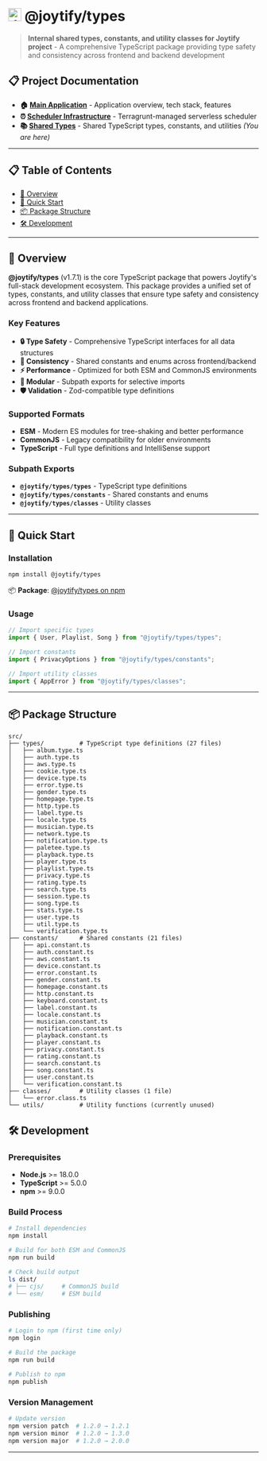 # <img src="https://mern-joytify-bucket-yj.s3.ap-northeast-1.amazonaws.com/defaults/joytify-logo.svg" alt="Joytify" width="26" height="26"> @joytify/types

> **Internal shared types, constants, and utility classes for Joytify project** - A comprehensive TypeScript package providing type safety and consistency across frontend and backend development

## 📋 Project Documentation

- **🏠 [Main Application](https://github.com/JIAN11442/joytify-app)** - Application overview, tech stack, features
- **⏰ [Scheduler Infrastructure](https://github.com/JIAN11442/joytify-app/tree/main/scheduler)** - Terragrunt-managed serverless scheduler
- **📚 [Shared Types](./README.md)** - Shared TypeScript types, constants, and utilities _(You are here)_

---

## 📋 Table of Contents

- [🎯 Overview](#-overview)
- [🚀 Quick Start](#-quick-start)
- [📦 Package Structure](#-package-structure)
- [🛠️ Development](#️-development)

---

## 🎯 Overview

**@joytify/types** (v1.7.1) is the core TypeScript package that powers Joytify's full-stack development ecosystem. This package provides a unified set of types, constants, and utility classes that ensure type safety and consistency across frontend and backend applications.

### Key Features

- **🔒 Type Safety** - Comprehensive TypeScript interfaces for all data structures
- **🔄 Consistency** - Shared constants and enums across frontend/backend
- **⚡ Performance** - Optimized for both ESM and CommonJS environments
- **🎯 Modular** - Subpath exports for selective imports
- **🛡️ Validation** - Zod-compatible type definitions

### Supported Formats

- **ESM** - Modern ES modules for tree-shaking and better performance
- **CommonJS** - Legacy compatibility for older environments
- **TypeScript** - Full type definitions and IntelliSense support

### Subpath Exports

- **`@joytify/types/types`** - TypeScript type definitions
- **`@joytify/types/constants`** - Shared constants and enums
- **`@joytify/types/classes`** - Utility classes

---

## 🚀 Quick Start

### Installation

```bash
npm install @joytify/types
```

📦 **Package**: [@joytify/types on npm](https://www.npmjs.com/package/@joytify/types)

### Usage

```typescript
// Import specific types
import { User, Playlist, Song } from "@joytify/types/types";

// Import constants
import { PrivacyOptions } from "@joytify/types/constants";

// Import utility classes
import { AppError } from "@joytify/types/classes";
```

---

## 📦 Package Structure

```
src/
├── types/          # TypeScript type definitions (27 files)
│   ├── album.type.ts
│   ├── auth.type.ts
│   ├── aws.type.ts
│   ├── cookie.type.ts
│   ├── device.type.ts
│   ├── error.type.ts
│   ├── gender.type.ts
│   ├── homepage.type.ts
│   ├── http.type.ts
│   ├── label.type.ts
│   ├── locale.type.ts
│   ├── musician.type.ts
│   ├── network.type.ts
│   ├── notification.type.ts
│   ├── paletee.type.ts
│   ├── playback.type.ts
│   ├── player.type.ts
│   ├── playlist.type.ts
│   ├── privacy.type.ts
│   ├── rating.type.ts
│   ├── search.type.ts
│   ├── session.type.ts
│   ├── song.type.ts
│   ├── stats.type.ts
│   ├── user.type.ts
│   ├── util.type.ts
│   └── verification.type.ts
├── constants/      # Shared constants (21 files)
│   ├── api.constant.ts
│   ├── auth.constant.ts
│   ├── aws.constant.ts
│   ├── device.constant.ts
│   ├── error.constant.ts
│   ├── gender.constant.ts
│   ├── homepage.constant.ts
│   ├── http.constant.ts
│   ├── keyboard.constant.ts
│   ├── label.constant.ts
│   ├── locale.constant.ts
│   ├── musician.constant.ts
│   ├── notification.constant.ts
│   ├── playback.constant.ts
│   ├── player.constant.ts
│   ├── privacy.constant.ts
│   ├── rating.constant.ts
│   ├── search.constant.ts
│   ├── song.constant.ts
│   ├── user.constant.ts
│   └── verification.constant.ts
├── classes/        # Utility classes (1 file)
│   └── error.class.ts
└── utils/          # Utility functions (currently unused)
```

## 🛠️ Development

### Prerequisites

- **Node.js** >= 18.0.0
- **TypeScript** >= 5.0.0
- **npm** >= 9.0.0

### Build Process

```bash
# Install dependencies
npm install

# Build for both ESM and CommonJS
npm run build

# Check build output
ls dist/
# ├── cjs/     # CommonJS build
# └── esm/     # ESM build
```

### Publishing

```bash
# Login to npm (first time only)
npm login

# Build the package
npm run build

# Publish to npm
npm publish
```

### Version Management

```bash
# Update version
npm version patch  # 1.2.0 → 1.2.1
npm version minor  # 1.2.0 → 1.3.0
npm version major  # 1.2.0 → 2.0.0
```

---
